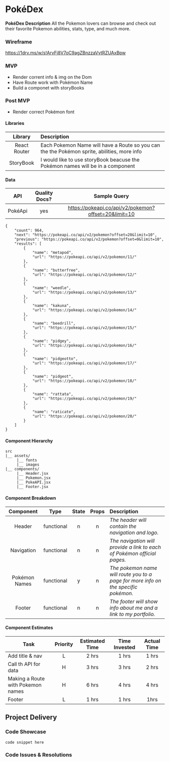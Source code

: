 # PokéDex

**PokéDex Description** All the Pokemon lovers can browse and check out their favorite Pokemon abilities, stats, type, and much more.

### Wireframe
https://1drv.ms/w/s!ArvFj8V7oC9agZBnzzaVvtRZUAxBpw

### MVP
- Render corrent info & img on the Dom
- Have Route work with Pokémon Name 
- Build a componet with storyBooks
### Post MVP 
- Render correct Pokémon font 

#### Libraries

|     Library      | Description                                |
| :--------------: | :----------------------------------------- |
|   React Router   | Each Pokemon Name will have a Route so you can the the Pokémon sprite, abilities, more info|
|   StoryBook      | I would like to use storyBook beacuse the Pokémon names will be in a component|

#### Data
|    API     | Quality Docs? |        Sample Query                            |
| :--------: | :-----------: |    :--------------------------------------:    |
| PokéApi    |      yes      | https://pokeapi.co/api/v2/pokemon?offset=20&limit=10|

```
{
    "count": 964,
    "next": "https://pokeapi.co/api/v2/pokemon?offset=20&limit=10",
    "previous": "https://pokeapi.co/api/v2/pokemon?offset=0&limit=10",
    "results": [
        {
            "name": "metapod",
            "url": "https://pokeapi.co/api/v2/pokemon/11/"
        },
        {
            "name": "butterfree",
            "url": "https://pokeapi.co/api/v2/pokemon/12/"
        },
        {
            "name": "weedle",
            "url": "https://pokeapi.co/api/v2/pokemon/13/"
        },
        {
            "name": "kakuna",
            "url": "https://pokeapi.co/api/v2/pokemon/14/"
        },
        {
            "name": "beedrill",
            "url": "https://pokeapi.co/api/v2/pokemon/15/"
        },
        {
            "name": "pidgey",
            "url": "https://pokeapi.co/api/v2/pokemon/16/"
        },
        {
            "name": "pidgeotto",
            "url": "https://pokeapi.co/api/v2/pokemon/17/"
        },
        {
            "name": "pidgeot",
            "url": "https://pokeapi.co/api/v2/pokemon/18/"
        },
        {
            "name": "rattata",
            "url": "https://pokeapi.co/api/v2/pokemon/19/"
        },
        {
            "name": "raticate",
            "url": "https://pokeapi.co/api/v2/pokemon/20/"
        }
    ]
}
 ```
 
 #### Component Hierarchy
 ```
src
|__ assets/
      |__ fonts
      |__ images
|__ components/
      |__ Header.jsx
      |__ Pokemon.jsx
      |__ PokeAPI.jsx
      |__ Footer.jsx
```

#### Component Breakdown
|  Component   |    Type    | State | Props | Description                                                      |
| :----------: | :--------: | :---: | :---: | :--------------------------------------------------------------- |
|    Header    | functional |   n   |   n   | _The header will contain the navigation and logo._               |
|  Navigation  | functional |   n   |   n   | _The navigation will provide a link to each of Pokémon official pages._|
| Pokémon Names| functional |   y   |   n   | _The pokemon name will route you to a page for more info on the specific      pokémon._|
|    Footer    | functional |   n   |   n   | _The footer will show info about me and a link to my portfolio._ |

#### Component Estimates
| Task                | Priority | Estimated Time | Time Invested | Actual Time |
| ------------------- | :------: | :------------: | :-----------: | :---------: |
| Add title & nav     |    L     |     2 hrs      |     1 hrs     |    1 hrs    |
| Call th API for data |    H    |     3 hrs     |     3 hrs    |     2 hrs  |
| Making a Route with Pokemon names |     H     |     6 hrs      |     4 hrs     |     4 hrs    |
| Footer  |    L     |     1 hrs      |     1 hrs     |    1hrs    |

## Project Delivery

### Code Showcase

```
code snippet here
```

### Code Issues & Resolutions


